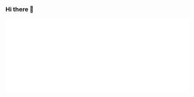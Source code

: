 ### Hi there 👋
<img src="https://github.com/amillanog/amillanog/blob/81f44d44ffd4a2acc4fd85728852d97c012eec47/svg.svg"/>

<!--
**amillanog/amillanog** is a ✨ _special_ ✨ repository because its `README.md` (this file) appears on your GitHub profile.

Here are some ideas to get you started:

- 🔭 I’m currently working on ...
- 🌱 I’m currently learning ...
- 👯 I’m looking to collaborate on ...
- 🤔 I’m looking for help with ...
- 💬 Ask me about ...
- 📫 How to reach me: ...
- 😄 Pronouns: ...
- ⚡ Fun fact: ...
-->
